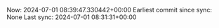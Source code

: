 Now: 2024-07-01 08:39:47.330442+00:00 Earliest commit since sync: None Last sync: 2024-07-01 08:31:31+00:00

